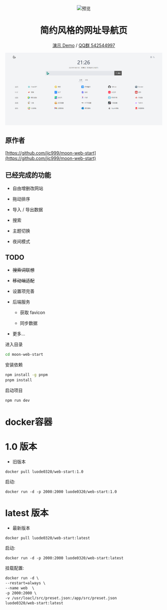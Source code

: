 <div align="center">
<img src="./public/favicon.svg" alt="预览"/>

<h1 align="center">简约风格的网址导航页</h1>

[演示 Demo](https://www.luode.vip) / [QQ群 542544997]()

![Snipaste_2023-05-08_09-15-08](public/png/QQ截图20231019212432.png)

</div>

## 原作者

[https://github.com/jic999/moon-web-start](https://github.com/jic999/moon-web-start)

## 已经完成的功能

- 自由增删改网站

- 拖动排序

- 导入 / 导出数据

- 搜索

- 主题切换

- 夜间模式



## TODO

- ~~搜索词联想~~

- ~~移动端适配~~

- 设置项完善

- 后端服务

  - 获取 favicon

  - 同步数据

- 更多...


进入目录
```bash
cd moon-web-start
```

安装依赖
```bash
npm install -g pnpm
pnpm install
```

启动项目
```bash
npm run dev
```

# docker容器

# 1.0 版本

- 旧版本

```shell
docker pull luode0320/web-start:1.0
```

启动:

```shell
docker run -d -p 2000:2000 luode0320/web-start:1.0
```

# latest 版本

- 最新版本

```shell
docker pull luode0320/web-start:latest
```

启动:

```shell
docker run -d -p 2000:2000 luode0320/web-start:latest
```

挂载配置:
```shell
docker run -d \
--restart=always \
--name web  \
-p 2000:2000 \
-v /usr/loacl/src/preset.json:/app/src/preset.json
luode0320/web-start:latest
```

